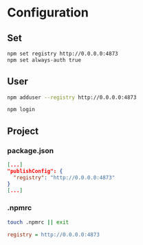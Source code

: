 # Configuration

## Set

```sh
npm set registry http://0.0.0.0:4873
npm set always-auth true
```

## User

```sh
npm adduser --registry http://0.0.0.0:4873
```

```sh
npm login
```

## Project

### package.json

```json
[...]
"publishConfig": {
  "registry": "http://0.0.0.0:4873"
}
[...]
```

### .npmrc

```sh
touch .npmrc || exit
```

```ini
registry = http://0.0.0.0:4873
```
